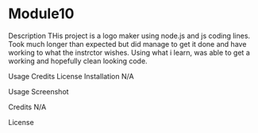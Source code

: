 # Module10

Description
THis project is a logo maker using node.js and js coding lines. Took much longer than expected but did manage to get it done and have working to what the instrctor wishes. Using what i learn, was able to get a working and hopefully clean looking code.



Usage
Credits
License
Installation
N/A

Usage
Screenshot

Credits
N/A

License
